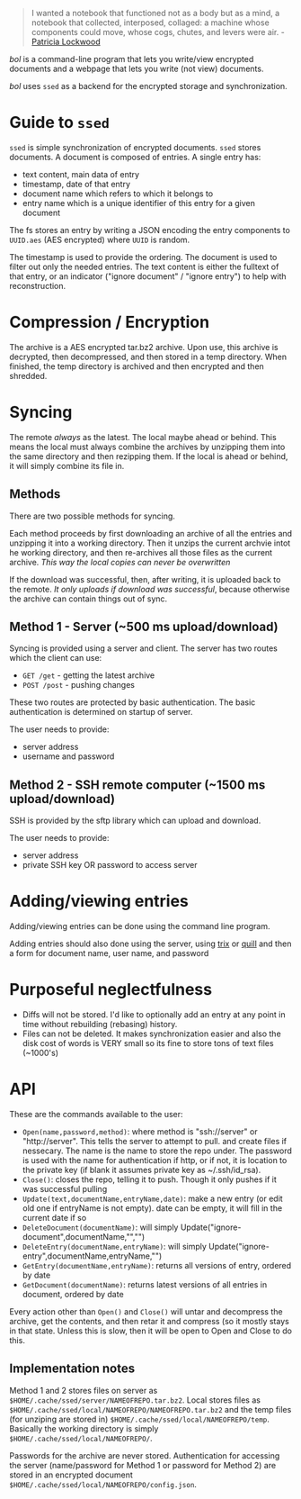 > I wanted a notebook that functioned not as a body but as a mind, a notebook that collected, interposed, collaged: a machine whose components could move, whose cogs, chutes, and levers were air. - [Patricia Lockwood](http://www.newyorker.com/magazine/2016/11/28/finding-poetry-in-a-note-taking-app)

*bol* is a command-line program that lets you write/view encrypted documents and a webpage that lets you write (not view) documents.

*bol* uses `ssed` as a backend for the encrypted storage and synchronization.

# Guide to `ssed`

`ssed` is simple synchronization of encrypted documents. `ssed` stores documents. A document is composed of entries. A single entry has:

- text content, main data of entry
- timestamp, date of that entry
- document name which refers to which it belongs to
- entry name which is a unique identifier of this entry for a given document

The fs stores an entry by writing a JSON encoding the entry components to `UUID.aes` (AES encrypted) where `UUID` is random.

The timestamp is used to provide the ordering.
The document is used to filter out only the needed entries.
The text content is either the fulltext of that entry, or an indicator ("ignore document" / "ignore entry") to help with reconstruction.

# Compression / Encryption

The archive is a AES encrypted tar.bz2 archive. Upon use, this archive is decrypted, then decompressed, and then stored in a temp directory. When finished, the temp directory is archived and then encrypted and then shredded.

# Syncing

The remote *always* as the latest. The local maybe ahead or behind. This means the local must always combine the archives by unzipping them into the same directory and then rezipping them. If the local is ahead or behind, it will simply combine its file in.

## Methods
There are two possible methods for syncing.

Each method proceeds by first downloading an archive of all the entries and unzipping it into a working directory. Then it unzips the current archvie intot he working directory, and then re-archives all those files as the current archive. *This way the local copies can never be overwritten*

If the download was successful, then, after writing, it is uploaded back to the remote. *It only uploads if download was successful*, because otherwise the archive can contain things out of sync.

## Method 1 - Server (~500 ms upload/download)

Syncing is provided using a server and client. The server has two routes which the client can use:

- `GET /get` - getting the latest archive
- `POST /post` - pushing changes

These two routes are protected by basic authentication. The basic authentication is determined on startup of server.

The user needs to provide:

- server address
- username and password

## Method 2 - SSH remote computer (~1500 ms upload/download)

SSH is provided by the sftp library which can upload and download.

The user needs to provide:

- server address
- private SSH key OR password to access server

# Adding/viewing entries

Adding/viewing entries can be done using the command line program.

Adding entries should also done using the server, using [trix](https://trix-editor.org/) or [quill](http://codepen.io/anon/pen/JbWvyY?editors=1111) and then a form for document name, user name, and password

# Purposeful neglectfulness

- Diffs will not be stored. I'd like to optionally add an entry at any point in time without rebuilding (rebasing) history.
- Files can not be deleted. It makes synchronization easier and also the disk cost of words is VERY small so its fine to store tons of text files (~1000's)

# API 

These are the commands available to the user:

- `Open(name,password,method)`: where method is "ssh://server" or "http://server". This tells the server to attempt to pull. and create files if nessecary. The name is the name to store the repo under. The password is used with the name for authentication if http, or if not, it is location to the private key (if blank it assumes private key as ~/.ssh/id_rsa).
- `Close()`: closes the repo, telling it to push. Though it only pushes if it was successful pulling
- `Update(text,documentName,entryName,date)`: make a new entry (or edit old one if entryName is not empty). date can be empty, it will fill in the current date if so
- `DeleteDocument(documentName)`: will simply Update("ignore-document",documentName,"","")
- `DeleteEntry(documentName,entryName)`: will simply Update("ignore-entry",documentName,entryName,"")
- `GetEntry(documentName,entryName)`: returns all versions of entry, ordered by date
- `GetDocument(documentName)`: returns latest versions of all entries in document, ordered by date 

Every action other than `Open()` and `Close()` will untar and decompress the archive, get the contents, and then retar it and compress (so it mostly stays in that state. Unless this is slow, then it will be open to Open and Close to do this.

## Implementation notes

Method 1 and 2 stores files on server as `$HOME/.cache/ssed/server/NAMEOFREPO.tar.bz2`. 
Local stores files as `$HOME/.cache/ssed/local/NAMEOFREPO/NAMEOFREPO.tar.bz2` and the temp files (for unziping are stored in) `$HOME/.cache/ssed/local/NAMEOFREPO/temp`. Basically the working directory is simply `$HOME/.cache/ssed/local/NAMEOFREPO/`.

Passwords for the archive are never stored. Authentication for accessing the server (name/password for Method 1 or password for Method 2) are stored in an encrypted document `$HOME/.cache/ssed/local/NAMEOFREPO/config.json`.
